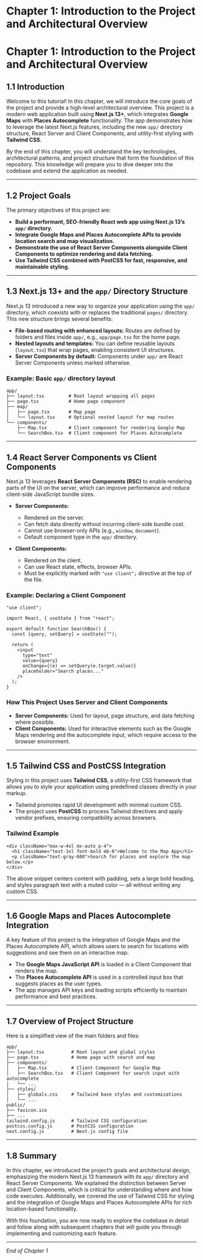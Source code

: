 # Chapter 1: **Introduction to the Project and Architectural Overview**  

# Chapter 1: Introduction to the Project and Architectural Overview

## 1.1 Introduction

Welcome to this tutorial! In this chapter, we will introduce the core goals of the project and provide a high-level architectural overview. This project is a modern web application built using **Next.js 13+**, which integrates **Google Maps** with **Places Autocomplete** functionality. The app demonstrates how to leverage the latest Next.js features, including the new `app/` directory structure, React Server and Client Components, and utility-first styling with **Tailwind CSS**.

By the end of this chapter, you will understand the key technologies, architectural patterns, and project structure that form the foundation of this repository. This knowledge will prepare you to dive deeper into the codebase and extend the application as needed.

---

## 1.2 Project Goals

The primary objectives of this project are:

- **Build a performant, SEO-friendly React web app using Next.js 13’s `app/` directory.**
- **Integrate Google Maps and Places Autocomplete APIs to provide location search and map visualization.**
- **Demonstrate the use of React Server Components alongside Client Components to optimize rendering and data fetching.**
- **Use Tailwind CSS combined with PostCSS for fast, responsive, and maintainable styling.**

---

## 1.3 Next.js 13+ and the `app/` Directory Structure

Next.js 13 introduced a new way to organize your application using the `app/` directory, which coexists with or replaces the traditional `pages/` directory. This new structure brings several benefits:

- **File-based routing with enhanced layouts:** Routes are defined by folders and files inside `app/`, e.g., `app/page.tsx` for the home page.
- **Nested layouts and templates:** You can define reusable layouts (`layout.tsx`) that wrap pages, enabling consistent UI structures.
- **Server Components by default:** Components under `app/` are React Server Components unless marked otherwise.

### Example: Basic `app/` directory layout

```
app/
├── layout.tsx         # Root layout wrapping all pages
├── page.tsx           # Home page component
├── map/
│   ├── page.tsx       # Map page
│   └── layout.tsx     # Optional nested layout for map routes
└── components/
    ├── Map.tsx        # Client component for rendering Google Map
    └── SearchBox.tsx  # Client component for Places Autocomplete
```

---

## 1.4 React Server Components vs Client Components

Next.js 13 leverages **React Server Components (RSC)** to enable rendering parts of the UI on the server, which can improve performance and reduce client-side JavaScript bundle sizes.

- **Server Components:**
  - Rendered on the server.
  - Can fetch data directly without incurring client-side bundle cost.
  - Cannot use browser-only APIs (e.g., `window`, `document`).
  - Default component type in the `app/` directory.

- **Client Components:**
  - Rendered on the client.
  - Can use React state, effects, browser APIs.
  - Must be explicitly marked with `"use client";` directive at the top of the file.

### Example: Declaring a Client Component

```tsx
"use client";

import React, { useState } from "react";

export default function SearchBox() {
  const [query, setQuery] = useState("");

  return (
    <input
      type="text"
      value={query}
      onChange={(e) => setQuery(e.target.value)}
      placeholder="Search places..."
    />
  );
}
```

### How This Project Uses Server and Client Components

- **Server Components:** Used for layout, page structure, and data fetching where possible.
- **Client Components:** Used for interactive elements such as the Google Maps rendering and the autocomplete input, which require access to the browser environment.

---

## 1.5 Tailwind CSS and PostCSS Integration

Styling in this project uses **Tailwind CSS**, a utility-first CSS framework that allows you to style your application using predefined classes directly in your markup.

- Tailwind promotes rapid UI development with minimal custom CSS.
- The project uses **PostCSS** to process Tailwind directives and apply vendor prefixes, ensuring compatibility across browsers.

### Tailwind Example

```tsx
<div className="max-w-4xl mx-auto p-4">
  <h1 className="text-3xl font-bold mb-6">Welcome to the Map App</h1>
  <p className="text-gray-600">Search for places and explore the map below.</p>
</div>
```

The above snippet centers content with padding, sets a large bold heading, and styles paragraph text with a muted color — all without writing any custom CSS.

---

## 1.6 Google Maps and Places Autocomplete Integration

A key feature of this project is the integration of Google Maps and the Places Autocomplete API, which allows users to search for locations with suggestions and see them on an interactive map.

- The **Google Maps JavaScript API** is loaded in a Client Component that renders the map.
- The **Places Autocomplete API** is used in a controlled input box that suggests places as the user types.
- The app manages API keys and loading scripts efficiently to maintain performance and best practices.

---

## 1.7 Overview of Project Structure

Here is a simplified view of the main folders and files:

```
app/
├── layout.tsx          # Root layout and global styles
├── page.tsx            # Home page with search and map
├── components/
│   ├── Map.tsx         # Client Component for Google Map
│   ├── SearchBox.tsx   # Client Component for search input with autocomplete
│   └── ...
├── styles/
│   ├── globals.css     # Tailwind base styles and customizations
│   └── ...
public/
├── favicon.ico
├── ...
tailwind.config.js      # Tailwind CSS configuration
postcss.config.js       # PostCSS configuration
next.config.js          # Next.js config file
```

---

## 1.8 Summary

In this chapter, we introduced the project’s goals and architectural design, emphasizing the modern Next.js 13 framework with its `app/` directory and React Server Components. We explained the distinction between Server and Client Components, which is critical for understanding where and how code executes. Additionally, we covered the use of Tailwind CSS for styling and the integration of Google Maps and Places Autocomplete APIs for rich location-based functionality.

With this foundation, you are now ready to explore the codebase in detail and follow along with subsequent chapters that will guide you through implementing and customizing each feature.

---

*End of Chapter 1*